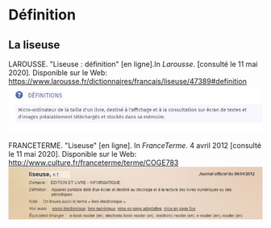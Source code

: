 # Définition
## La liseuse
LAROUSSE. "Liseuse : définition" [en ligne].In _Larousse_. [consulté le 11 mai 2020]. Disponible sur le Web: <https://www.larousse.fr/dictionnaires/francais/liseuse/47389#definition>
![image](images/definition1.jpg)

FRANCETERME. "Liseuse" [en ligne]. In _FranceTerme_. 4 avril 2012 [consulté le 11 mai 2020]. Disponible sur le Web: <http://www.culture.fr/franceterme/terme/COGE783>
![image](images/definition2.JPG)
